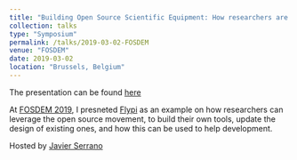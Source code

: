 ```yaml
---
title: "Building Open Source Scientific Equipment: How researchers are owning their instruments"
collection: talks
type: "Symposium"
permalink: /talks/2019-03-02-FOSDEM
venue: "FOSDEM"
date: 2019-03-02
location: "Brussels, Belgium"
---
```



The presentation can be found [here](http://amchagas.github.io/files/presentations/FOSDEM-FlyPi.pdf)

At [FOSDEM 2019](https://archive.fosdem.org/2019/), I presneted [Flypi](https://www.google.com/url?sa=t&rct=j&q=&esrc=s&source=web&cd=1&cad=rja&uact=8&ved=2ahUKEwitz4CVs5flAhWLA2MBHRcGAE4QFjAAegQIARAG&url=https%3A%2F%2Fjournals.plos.org%2Fplosbiology%2Farticle%3Fid%3D10.1371%2Fjournal.pbio.2002702&usg=AOvVaw0sWG9NeDeW18g-xeXwj81U) as an example on how researchers can leverage the open source movement, to build their own tools, update the design of existing ones, and how this can be used to help development.

Hosted by [Javier Serrano](https://www.ohwr.org/serrano)
